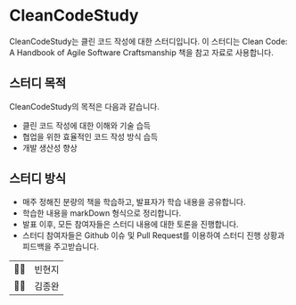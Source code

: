 # CleanCodeStudy

CleanCodeStudy는 클린 코드 작성에 대한 스터디입니다. 이 스터디는 Clean Code: A Handbook of Agile Software Craftsmanship 책을 참고 자료로 사용합니다. 

## 스터디 목적

CleanCodeStudy의 목적은 다음과 같습니다.

- 클린 코드 작성에 대한 이해와 기술 습득
- 협업을 위한 효율적인 코드 작성 방식 습득
- 개발 생산성 향상



## 스터디 방식

- 매주 정해진 분량의 책을 학습하고, 발표자가 학습 내용을 공유합니다.
- 학습한 내용을 markDown 형식으로 정리합니다.
- 발표 이후, 모든 참여자들은 스터디 내용에 대한 토론을 진행합니다.
- 스터디 참여자들은 Github 이슈 및 Pull Request를 이용하여 스터디 진행 상황과 피드백을 주고받습니다.


<table>
  <tr>
    <td>👩🏻</td>
    <td>빈현지</td>
  </tr>
  <tr>
    <td>🧑🏻</td>
    <td>김종완</td>
  </tr>
</table>
